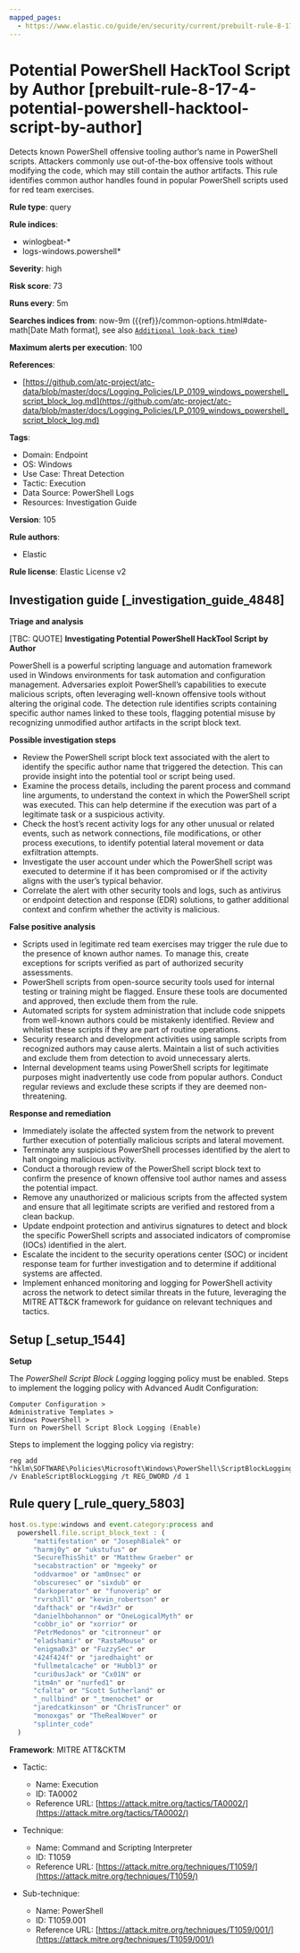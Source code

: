 ```yaml
---
mapped_pages:
  - https://www.elastic.co/guide/en/security/current/prebuilt-rule-8-17-4-potential-powershell-hacktool-script-by-author.html
---
```


# Potential PowerShell HackTool Script by Author [prebuilt-rule-8-17-4-potential-powershell-hacktool-script-by-author]

Detects known PowerShell offensive tooling author’s name in PowerShell scripts. Attackers commonly use out-of-the-box offensive tools without modifying the code, which may still contain the author artifacts. This rule identifies common author handles found in popular PowerShell scripts used for red team exercises.

**Rule type**: query

**Rule indices**:

* winlogbeat-*
* logs-windows.powershell*

**Severity**: high

**Risk score**: 73

**Runs every**: 5m

**Searches indices from**: now-9m ({{ref}}/common-options.html#date-math[Date Math format], see also [`Additional look-back time`](docs-content://solutions/security/detect-and-alert/create-detection-rule.md#rule-schedule))

**Maximum alerts per execution**: 100

**References**:

* [https://github.com/atc-project/atc-data/blob/master/docs/Logging_Policies/LP_0109_windows_powershell_script_block_log.md](https://github.com/atc-project/atc-data/blob/master/docs/Logging_Policies/LP_0109_windows_powershell_script_block_log.md)

**Tags**:

* Domain: Endpoint
* OS: Windows
* Use Case: Threat Detection
* Tactic: Execution
* Data Source: PowerShell Logs
* Resources: Investigation Guide

**Version**: 105

**Rule authors**:

* Elastic

**Rule license**: Elastic License v2

## Investigation guide [_investigation_guide_4848]

**Triage and analysis**

[TBC: QUOTE]
**Investigating Potential PowerShell HackTool Script by Author**

PowerShell is a powerful scripting language and automation framework used in Windows environments for task automation and configuration management. Adversaries exploit PowerShell’s capabilities to execute malicious scripts, often leveraging well-known offensive tools without altering the original code. The detection rule identifies scripts containing specific author names linked to these tools, flagging potential misuse by recognizing unmodified author artifacts in the script block text.

**Possible investigation steps**

* Review the PowerShell script block text associated with the alert to identify the specific author name that triggered the detection. This can provide insight into the potential tool or script being used.
* Examine the process details, including the parent process and command line arguments, to understand the context in which the PowerShell script was executed. This can help determine if the execution was part of a legitimate task or a suspicious activity.
* Check the host’s recent activity logs for any other unusual or related events, such as network connections, file modifications, or other process executions, to identify potential lateral movement or data exfiltration attempts.
* Investigate the user account under which the PowerShell script was executed to determine if it has been compromised or if the activity aligns with the user’s typical behavior.
* Correlate the alert with other security tools and logs, such as antivirus or endpoint detection and response (EDR) solutions, to gather additional context and confirm whether the activity is malicious.

**False positive analysis**

* Scripts used in legitimate red team exercises may trigger the rule due to the presence of known author names. To manage this, create exceptions for scripts verified as part of authorized security assessments.
* PowerShell scripts from open-source security tools used for internal testing or training might be flagged. Ensure these tools are documented and approved, then exclude them from the rule.
* Automated scripts for system administration that include code snippets from well-known authors could be mistakenly identified. Review and whitelist these scripts if they are part of routine operations.
* Security research and development activities using sample scripts from recognized authors may cause alerts. Maintain a list of such activities and exclude them from detection to avoid unnecessary alerts.
* Internal development teams using PowerShell scripts for legitimate purposes might inadvertently use code from popular authors. Conduct regular reviews and exclude these scripts if they are deemed non-threatening.

**Response and remediation**

* Immediately isolate the affected system from the network to prevent further execution of potentially malicious scripts and lateral movement.
* Terminate any suspicious PowerShell processes identified by the alert to halt ongoing malicious activity.
* Conduct a thorough review of the PowerShell script block text to confirm the presence of known offensive tool author names and assess the potential impact.
* Remove any unauthorized or malicious scripts from the affected system and ensure that all legitimate scripts are verified and restored from a clean backup.
* Update endpoint protection and antivirus signatures to detect and block the specific PowerShell scripts and associated indicators of compromise (IOCs) identified in the alert.
* Escalate the incident to the security operations center (SOC) or incident response team for further investigation and to determine if additional systems are affected.
* Implement enhanced monitoring and logging for PowerShell activity across the network to detect similar threats in the future, leveraging the MITRE ATT&CK framework for guidance on relevant techniques and tactics.


## Setup [_setup_1544]

**Setup**

The *PowerShell Script Block Logging* logging policy must be enabled. Steps to implement the logging policy with Advanced Audit Configuration:

```
Computer Configuration >
Administrative Templates >
Windows PowerShell >
Turn on PowerShell Script Block Logging (Enable)
```

Steps to implement the logging policy via registry:

```
reg add "hklm\SOFTWARE\Policies\Microsoft\Windows\PowerShell\ScriptBlockLogging" /v EnableScriptBlockLogging /t REG_DWORD /d 1
```


## Rule query [_rule_query_5803]

```js
host.os.type:windows and event.category:process and
  powershell.file.script_block_text : (
      "mattifestation" or "JosephBialek" or
      "harmj0y" or "ukstufus" or
      "SecureThisShit" or "Matthew Graeber" or
      "secabstraction" or "mgeeky" or
      "oddvarmoe" or "am0nsec" or
      "obscuresec" or "sixdub" or
      "darkoperator" or "funoverip" or
      "rvrsh3ll" or "kevin_robertson" or
      "dafthack" or "r4wd3r" or
      "danielhbohannon" or "OneLogicalMyth" or
      "cobbr_io" or "xorrior" or
      "PetrMedonos" or "citronneur" or
      "eladshamir" or "RastaMouse" or
      "enigma0x3" or "FuzzySec" or
      "424f424f" or "jaredhaight" or
      "fullmetalcache" or "Hubbl3" or
      "curi0usJack" or "Cx01N" or
      "itm4n" or "nurfed1" or
      "cfalta" or "Scott Sutherland" or
      "_nullbind" or "_tmenochet" or
      "jaredcatkinson" or "ChrisTruncer" or
      "monoxgas" or "TheRealWover" or
      "splinter_code"
  )
```

**Framework**: MITRE ATT&CKTM

* Tactic:

    * Name: Execution
    * ID: TA0002
    * Reference URL: [https://attack.mitre.org/tactics/TA0002/](https://attack.mitre.org/tactics/TA0002/)

* Technique:

    * Name: Command and Scripting Interpreter
    * ID: T1059
    * Reference URL: [https://attack.mitre.org/techniques/T1059/](https://attack.mitre.org/techniques/T1059/)

* Sub-technique:

    * Name: PowerShell
    * ID: T1059.001
    * Reference URL: [https://attack.mitre.org/techniques/T1059/001/](https://attack.mitre.org/techniques/T1059/001/)



